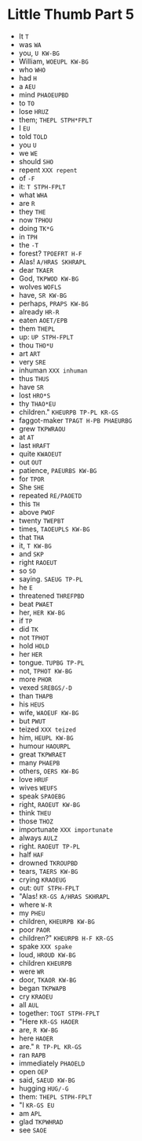 # Little Thumb Part 5

* It `T`
* was `WA`
* you, `U KW-BG`
* William, `WOEUPL KW-BG`
* who `WHO`
* had `H`
* a `AEU`
* mind `PHAOEUPBD`
* to `TO`
* lose `HRUZ`
* them; `THEPL STPH*FPLT`
* I `EU`
* told `TOLD`
* you `U`
* we `WE`
* should `SHO`
* repent `XXX repent`
* of `-F`
* it: `T STPH-FPLT`
* what `WHA`
* are `R`
* they `THE`
* now `TPHOU`
* doing `TK*G`
* in `TPH`
* the `-T`
* forest? `TPOEFRT H-F`
* Alas! `A/HRAS SKHRAPL`
* dear `TKAER`
* God, `TKPWOD KW-BG`
* wolves `WOFLS`
* have, `SR KW-BG`
* perhaps, `PRAPS KW-BG`
* already `HR-R`
* eaten `AOET/EPB`
* them `THEPL`
* up: `UP STPH-FPLT`
* thou `THO*U`
* art `ART`
* very `SRE`
* inhuman `XXX inhuman`
* thus `THUS`
* have `SR`
* lost `HRO*S`
* thy `THAO*EU`
* children." `KHEURPB TP-PL KR-GS`
* faggot-maker `TPAGT H-PB PHAEURBG`
* grew `TKPWRAOU`
* at `AT`
* last `HRAFT`
* quite `KWAOEUT`
* out `OUT`
* patience, `PAEURBS KW-BG`
* for `TPOR`
* She `SHE`
* repeated `RE/PAOETD`
* this `TH`
* above `PWOF`
* twenty `TWEPBT`
* times, `TAOEUPLS KW-BG`
* that `THA`
* it, `T KW-BG`
* and `SKP`
* right `RAOEUT`
* so `SO`
* saying. `SAEUG TP-PL`
* he `E`
* threatened `THREFPBD`
* beat `PWAET`
* her, `HER KW-BG`
* if `TP`
* did `TK`
* not `TPHOT`
* hold `HOLD`
* her `HER`
* tongue. `TUPBG TP-PL`
* not, `TPHOT KW-BG`
* more `PHOR`
* vexed `SREBGS/-D`
* than `THAPB`
* his `HEUS`
* wife, `WAOEUF KW-BG`
* but `PWUT`
* teized `XXX teized`
* him, `HEUPL KW-BG`
* humour `HAOURPL`
* great `TKPWRAET`
* many `PHAEPB`
* others, `OERS KW-BG`
* love `HRUF`
* wives `WEUFS`
* speak `SPAOEBG`
* right, `RAOEUT KW-BG`
* think `THEU`
* those `THOZ`
* importunate `XXX importunate`
* always `AULZ`
* right. `RAOEUT TP-PL`
* half `HAF`
* drowned `TKROUPBD`
* tears, `TAERS KW-BG`
* crying `KRAOEUG`
* out: `OUT STPH-FPLT`
* "Alas! `KR-GS A/HRAS SKHRAPL`
* where `W-R`
* my `PHEU`
* children, `KHEURPB KW-BG`
* poor `PAOR`
* children?" `KHEURPB H-F KR-GS`
* spake `XXX spake`
* loud, `HROUD KW-BG`
* children `KHEURPB`
* were `WR`
* door, `TKAOR KW-BG`
* began `TKPWAPB`
* cry `KRAOEU`
* all `AUL`
* together: `TOGT STPH-FPLT`
* "Here `KR-GS HAOER`
* are, `R KW-BG`
* here `HAOER`
* are." `R TP-PL KR-GS`
* ran `RAPB`
* immediately `PHAOELD`
* open `OEP`
* said, `SAEUD KW-BG`
* hugging `HUG/-G`
* them: `THEPL STPH-FPLT`
* "I `KR-GS EU`
* am `APL`
* glad `TKPWHRAD`
* see `SAOE`
